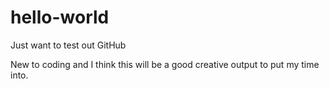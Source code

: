 # hello-world

Just want to test out GitHub

New to coding and I think this will be a good creative output to put my time into.
